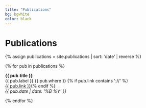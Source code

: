 ```yaml
---
title: "Publications"
bg: bgwhite
color: black
---
```


# Publications

{% assign publications = site.publications | sort: 'date' | reverse %}

{% for pub in publications %}

<b>{{ pub.title }}</b>
<br>
<span class="label {{ pub.label }}">{{ pub.label }}</span> {{ pub.where }}
{% if pub.link contains '://' %}<br><a href="{{ pub.link }}" target="_blank">{{ pub.link }}</a>{% endif %}<br>
<i>{{ pub.date | date: '%B %Y' }}</i>

{% endfor %}
